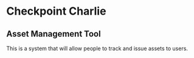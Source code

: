 # Checkpoint Charlie
## Asset Management Tool
This is a system that will allow people to track and issue assets to users.
